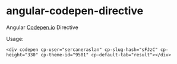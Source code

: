 angular-codepen-directive
=========================

Angular <a href="http://codepen.io/">Codepen.io</a> Directive

Usage:

```
<div codepen cp-user="sercaneraslan" cp-slug-hash="sFJzC" cp-height="330" cp-theme-id="9501" cp-default-tab="result"></div>
```
